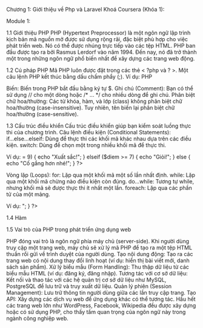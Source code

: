 Chương 1: Giới thiệu về Php và Laravel
Khoá Coursera (Khóa 1):

Module 1:

1.1 Giới thiệu PHP
PHP (Hypertext Preprocessor) là một ngôn ngữ lập trình kịch bản mã nguồn mở được sử dụng rộng rãi, đặc biệt phù hợp cho việc phát triển web. Nó có thể được nhúng trực tiếp vào các tệp HTML.
PHP ban đầu được tạo ra bởi Rasmus Lerdorf vào năm 1994. Đến nay, nó đã trở thành một trong những ngôn ngữ phổ biến nhất để xây dựng các trang web động.

1.2 Cú pháp PHP
Mã PHP luôn được đặt trong các thẻ < ?php và ? >. Một câu lệnh PHP kết thúc bằng dấu chấm phẩy (;).
Ví dụ:
PHP
        <?php
            echo "Chào mừng bạn đến với PHP!";
            $ten = "Việt Nam";
            echo "Đất nước của tôi là " . $ten;
        ?>

Biến: Biến trong PHP bắt đầu bằng ký tự $.
Ghi chú (Comment): Bạn có thể sử dụng // cho một dòng hoặc /* ... */ cho nhiều dòng để ghi chú.
Phân biệt chữ hoa/thường: Các từ khóa, hàm, và lớp (class) không phân biệt chữ hoa/thường (case-insensitive). Tuy nhiên, tên biến lại phân biệt chữ hoa/thường (case-sensitive).

1.3 Cấu trúc điều khiển
Cấu trúc điều khiển giúp bạn kiểm soát luồng thực thi của chương trình.
Câu lệnh điều kiện (Conditional Statements):
if...else...elseif: Dùng để thực thi các khối mã khác nhau dựa trên các điều kiện.
switch: Dùng để chọn một trong nhiều khối mã để thực thi.

Ví dụ:
        <?php
            $diem = 8;
            if ($diem >= 9) {
                echo "Xuất sắc!";
            } elseif ($diem >= 7) {
                echo "Giỏi!";
            } else {
                echo "Cố gắng hơn nhé!";
            }
        ?>

Vòng lặp (Loops):
for: Lặp qua một khối mã một số lần nhất định.
while: Lặp qua một khối mã chừng nào điều kiện còn đúng.
do...while: Tương tự while, nhưng khối mã sẽ được thực thi ít nhất một lần.
foreach: Lặp qua các phần tử của một mảng.

Ví dụ:
        <?php
            for ($i = 1; $i <= 5; $i++) {
                echo "Số: " . $i . "<br>";
            }
        ?>

1.4 Hàm
        <?php
            function chaoMung($ten) {
                return "Xin chào, " . $ten . "!";
            }
            echo chaoMung("Minh Anh");
        ?>

1.5 Vai trò của PHP trong phát triển ứng dụng web

PHP đóng vai trò là ngôn ngữ phía máy chủ (server-side). Khi người dùng truy cập một trang web, máy chủ sẽ xử lý mã PHP để tạo ra một tệp HTML thuần rồi gửi về trình duyệt của người dùng.
Tạo nội dung động: Tạo ra các trang web có nội dung thay đổi linh hoạt (ví dụ: hiển thị bài viết mới, danh sách sản phẩm).
Xử lý biểu mẫu (Form Handling): Thu thập dữ liệu từ các biểu mẫu HTML (ví dụ: đăng ký, đăng nhập).
Tương tác với cơ sở dữ liệu: Kết nối và thao tác với các hệ quản trị cơ sở dữ liệu như MySQL, PostgreSQL để lưu trữ và truy xuất dữ liệu.
Quản lý phiên (Session Management): Lưu trữ thông tin người dùng giữa các lần truy cập trang.
Tạo API: Xây dựng các dịch vụ web để ứng dụng khác có thể tương tác.
Hầu hết các trang web lớn như WordPress, Facebook, Wikipedia đều được xây dựng hoặc có sử dụng PHP, cho thấy tầm quan trọng của ngôn ngữ này trong ngành công nghiệp web.
